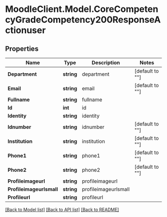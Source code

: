 # MoodleClient.Model.CoreCompetencyGradeCompetency200ResponseActionuser

## Properties

Name | Type | Description | Notes
------------ | ------------- | ------------- | -------------
**Department** | **string** | department | [default to ""]
**Email** | **string** | email | [default to ""]
**Fullname** | **string** | fullname | 
**Id** | **int** | id | 
**Identity** | **string** | identity | 
**Idnumber** | **string** | idnumber | [default to ""]
**Institution** | **string** | institution | [default to ""]
**Phone1** | **string** | phone1 | [default to ""]
**Phone2** | **string** | phone2 | [default to ""]
**Profileimageurl** | **string** | profileimageurl | 
**Profileimageurlsmall** | **string** | profileimageurlsmall | 
**Profileurl** | **string** | profileurl | 

[[Back to Model list]](../README.md#documentation-for-models) [[Back to API list]](../README.md#documentation-for-api-endpoints) [[Back to README]](../README.md)

